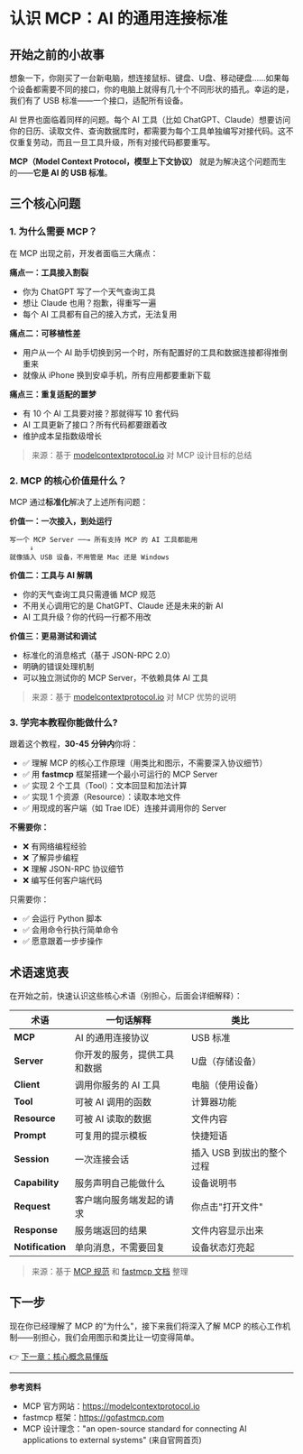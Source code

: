 # 认识 MCP：AI 的通用连接标准

## 开始之前的小故事

想象一下，你刚买了一台新电脑，想连接鼠标、键盘、U盘、移动硬盘……如果每个设备都需要不同的接口，你的电脑上就得有几十个不同形状的插孔。幸运的是，我们有了 USB 标准——一个接口，适配所有设备。

AI 世界也面临着同样的问题。每个 AI 工具（比如 ChatGPT、Claude）想要访问你的日历、读取文件、查询数据库时，都需要为每个工具单独编写对接代码。这不仅重复劳动，而且一旦工具升级，所有对接代码都要重写。

**MCP（Model Context Protocol，模型上下文协议）** 就是为解决这个问题而生的——**它是 AI 的 USB 标准**。

## 三个核心问题

### 1. 为什么需要 MCP？

在 MCP 出现之前，开发者面临三大痛点：

**痛点一：工具接入割裂**
- 你为 ChatGPT 写了一个天气查询工具
- 想让 Claude 也用？抱歉，得重写一遍
- 每个 AI 工具都有自己的接入方式，无法复用

**痛点二：可移植性差**
- 用户从一个 AI 助手切换到另一个时，所有配置好的工具和数据连接都得推倒重来
- 就像从 iPhone 换到安卓手机，所有应用都要重新下载

**痛点三：重复适配的噩梦**
- 有 10 个 AI 工具要对接？那就得写 10 套代码
- AI 工具更新了接口？所有代码都要跟着改
- 维护成本呈指数级增长

> 来源：基于 [modelcontextprotocol.io](https://modelcontextprotocol.io) 对 MCP 设计目标的总结

### 2. MCP 的核心价值是什么？

MCP 通过**标准化**解决了上述所有问题：

**价值一：一次接入，到处运行**
```
写一个 MCP Server ──→ 所有支持 MCP 的 AI 工具都能用
     ↓
就像插入 USB 设备，不用管是 Mac 还是 Windows
```

**价值二：工具与 AI 解耦**
- 你的天气查询工具只需遵循 MCP 规范
- 不用关心调用它的是 ChatGPT、Claude 还是未来的新 AI
- AI 工具升级？你的代码一行都不用改

**价值三：更易测试和调试**
- 标准化的消息格式（基于 JSON-RPC 2.0）
- 明确的错误处理机制
- 可以独立测试你的 MCP Server，不依赖具体 AI 工具

> 来源：基于 [modelcontextprotocol.io](https://modelcontextprotocol.io) 对 MCP 优势的说明

### 3. 学完本教程你能做什么?

跟着这个教程，**30-45 分钟内**你将：

- ✅ 理解 MCP 的核心工作原理（用类比和图示，不需要深入协议细节）
- ✅ 用 **fastmcp** 框架搭建一个最小可运行的 MCP Server
- ✅ 实现 2 个工具（Tool）：文本回显和加法计算
- ✅ 实现 1 个资源（Resource）：读取本地文件
- ✅ 用现成的客户端（如 Trae IDE）连接并调用你的 Server

**不需要你：**
- ❌ 有网络编程经验
- ❌ 了解异步编程
- ❌ 理解 JSON-RPC 协议细节
- ❌ 编写任何客户端代码

只需要你：
- ✅ 会运行 Python 脚本
- ✅ 会用命令行执行简单命令
- ✅ 愿意跟着一步步操作

## 术语速览表

在开始之前，快速认识这些核心术语（别担心，后面会详细解释）：

| 术语 | 一句话解释 | 类比 |
|------|-----------|------|
| **MCP** | AI 的通用连接协议 | USB 标准 |
| **Server** | 你开发的服务，提供工具和数据 | U盘（存储设备） |
| **Client** | 调用你服务的 AI 工具 | 电脑（使用设备） |
| **Tool** | 可被 AI 调用的函数 | 计算器功能 |
| **Resource** | 可被 AI 读取的数据 | 文件内容 |
| **Prompt** | 可复用的提示模板 | 快捷短语 |
| **Session** | 一次连接会话 | 插入 USB 到拔出的整个过程 |
| **Capability** | 服务声明自己能做什么 | 设备说明书 |
| **Request** | 客户端向服务端发起的请求 | 你点击"打开文件" |
| **Response** | 服务端返回的结果 | 文件内容显示出来 |
| **Notification** | 单向消息，不需要回复 | 设备状态灯亮起 |

> 来源：基于 [MCP 规范](https://modelcontextprotocol.io) 和 [fastmcp 文档](https://gofastmcp.com) 整理

## 下一步

现在你已经理解了 MCP 的"为什么"，接下来我们将深入了解 MCP 的核心工作机制——别担心，我们会用图示和类比让一切变得简单。

👉 [下一章：核心概念易懂版](./02-mcp-basics-concepts.md)

---

**参考资料**
- MCP 官方网站：https://modelcontextprotocol.io
- fastmcp 框架：https://gofastmcp.com
- MCP 设计理念："an open-source standard for connecting AI applications to external systems" (来自官网首页)
